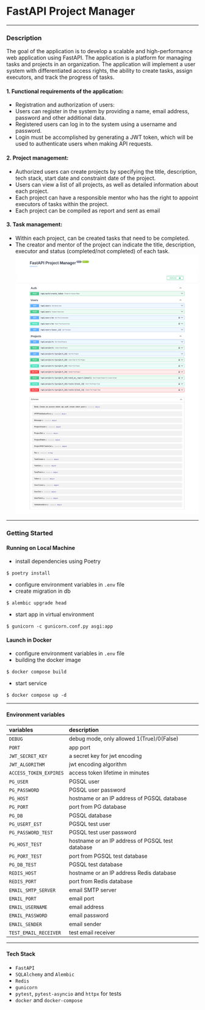 # FastAPI Project Manager
___
### Description
The goal of the application is to develop a scalable and high-performance web application using FastAPI. The application is a platform for managing tasks and projects in an organization. The application will implement a user system with differentiated access rights, the ability to create tasks, assign executors, and track the progress of tasks.
#### 1. Functional requirements of the application:
- Registration and authorization of users:
- Users can register in the system by providing a name, email address, password and other additional data.
- Registered users can log in to the system using a username and password.
- Login must be accomplished by generating a JWT token, which will be used to authenticate users when making API requests.
#### 2. Project management:
- Authorized users can create projects by specifying the title, description, tech stack, start date and constraint date of the project.
- Users can view a list of all projects, as well as detailed information about each project.
- Each project can have a responsible mentor who has the right to appoint executors of tasks within the project.
- Each project can be compiled as report and sent as email
#### 3. Task management:
- Within each project, can be created tasks that need to be completed.
- The creator and mentor of the project can indicate the title, description, executor and status (completed/not completed) of each task.
![](img/docs.png)
___
### Getting Started
#### Running on Local Machine
+ install dependencies using Poetry
````
$ poetry install
````
+ configure environment variables in `.env` file
+ create migration in db
````
$ alembic upgrade head 
````
+ start app in virtual environment
````
$ gunicorn -c gunicorn.conf.py asgi:app
````
#### Launch in Docker
+ configure environment variables in `.env` file
+ building the docker image
````
$ docker compose build
````
+ start service
````
$ docker compose up -d
````
____
#### Environment variables
| variables              | description                                      |
|:-----------------------|:-------------------------------------------------|
| `DEBUG`                | debug mode, only allowed 1(True)/0(False)        |
| `PORT`                 | app port                                         |
| `JWT_SECRET_KEY`       | a secret key for jwt encoding                    |
| `JWT_ALGORITHM`        | jwt encoding algorithm                           |
| `ACCESS_TOKEN_EXPIRES` | access token lifetime in minutes                 |
| `PG_USER`              | PGSQL user                                       |
| `PG_PASSWORD`          | PGSQL user password                              |
| `PG_HOST`              | hostname or an IP address of PGSQL database      |
| `PG_PORT`              | port from PG database                            |
| `PG_DB`                | PGSQL database                                   |
| `PG_USERT_EST`         | PGSQL test user                                  |
| `PG_PASSWORD_TEST`     | PGSQL test user password                         |
| `PG_HOST_TEST`         | hostname or an IP address of PGSQL test database |
| `PG_PORT_TEST`         | port from PGSQL test database                    |
| `PG_DB_TEST`           | PGSQL test database                              |
| `REDIS_HOST`           | hostname or an IP address Redis database         |
| `REDIS_PORT`           | port from Redis database                         |
| `EMAIL_SMTP_SERVER`    | email SMTP server                                |
| `EMAIL_PORT`           | email port                                       |
| `EMAIL_USERNAME`       | email address                                    |
| `EMAIL_PASSWORD`       | email password                                   |
| `EMAIL_SENDER`         | email sender                                     |
| `TEST_EMAIL_RECEIVER`  | test email receiver                              |
____
#### Tech Stack
+ `FastAPI`
+ `SQLAlchemy` and `Alembic`
+ `Redis`
+ `gunicorn`
+ `pytest`, `pytest-asyncio` and `httpx` for tests
+ `docker` and `docker-compose`
